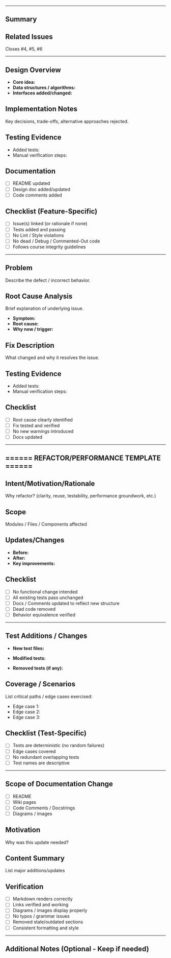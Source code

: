 <!--
Choose ONE template section below that matches your PR type
- FEATURE TEMPLATE (for new capabilities)
- BUGFIX TEMPLATE (for fixing incorrect behavior)
- REFACTOR TEMPLATE (for code restructuring without behavior change)
- TEST TEMPLATE (for adding/updating tests)
- DOCUMENTATION TEMPLATE (for documentation updates)
-->

---
<!-- ====== COMMON SECTION (Always Required) ====== -->

## Summary
<!-- Summary/Description of the changes made in this PR -->

## Related Issues
<!-- "Closes #<n>" for automatic closure. separate multiple with commas -->
Closes #4, #5, #6

---

<!-- ====== NEW FEATURE TEMPLATE ====== -->

## Design Overview
- **Core idea:** 
- **Data structures / algorithms:** 
- **Interfaces added/changed:** 

## Implementation Notes
Key decisions, trade-offs, alternative approaches rejected.

## Testing Evidence
- Added tests: <!-- list files -->
- Manual verification steps:

## Documentation
- [ ] README updated
- [ ] Design doc added/updated
- [ ] Code comments added

## Checklist (Feature-Specific)
- [ ] Issue(s) linked (or rationale if none)
- [ ] Tests added and passing
- [ ] No Lint / Style violations
- [ ] No dead / Debug / Commented-Out code
- [ ] Follows course integrity guidelines

---

<!-- ====== BUGFIX/PATCH TEMPLATE ====== -->

## Problem
Describe the defect / incorrect behavior.

## Root Cause Analysis
Brief explanation of underlying issue.
- **Symptom:**
- **Root cause:**
- **Why now / trigger:**

## Fix Description
What changed and why it resolves the issue.

## Testing Evidence
- Added tests: <!-- list files -->
- Manual verification steps:

## Checklist
- [ ] Root cause clearly identified
- [ ] Fix tested and verified
- [ ] No new warnings introduced
- [ ] Docs updated

---

## ====== REFACTOR/PERFORMANCE TEMPLATE ======

## Intent/Motivation/Rationale
Why refactor? (clarity, reuse, testability, performance groundwork, etc.)

## Scope
Modules / Files / Components affected

## Updates/Changes
- **Before:** 
- **After:** 
- **Key improvements:** 

## Checklist
- [ ] No functional change intended
- [ ] All existing tests pass unchanged
- [ ] Docs / Comments updated to reflect new structure
- [ ] Dead code removed
- [ ] Behavior equivalence verified

---

<!-- ====== TEST TEMPLATE ====== -->

## Test Additions / Changes

- **New test files:** 

- **Modified tests:** 

- **Removed tests (if any):** 

## Coverage / Scenarios
List critical paths / edge cases exercised:
- Edge case 1:
- Edge case 2:
- Edge case 3:

## Checklist (Test-Specific)
- [ ] Tests are deterministic (no random failures)
- [ ] Edge cases covered
- [ ] No redundant overlapping tests
- [ ] Test names are descriptive

---

<!-- ====== DOCUMENTATION TEMPLATE ====== -->

## Scope of Documentation Change
- [ ] README
- [ ] Wiki pages
- [ ] Code Comments / Docstrings
- [ ] Diagrams / images

## Motivation
Why was this update needed?

## Content Summary
List major additions/updates 

## Verification
- [ ] Markdown renders correctly
- [ ] Links verified and working
- [ ] Diagrams / images display properly
- [ ] No typos / grammar issues
- [ ] Removed stale/outdated sections
- [ ] Consistent formatting and style

---

## Additional Notes (Optional - Keep if needed)
<!-- Risks, assumptions, rollback plan, reviewer guidance, etc. -->